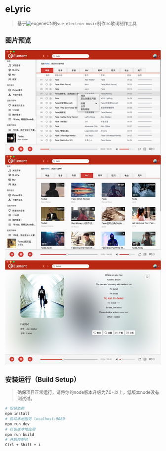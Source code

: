 # eLyric

> 基于![eugeneCN](https://github.com/eugeneCN/vue-electron-music.git)的`vue-electron-music`制作lrc歌词制作工具



## 图片预览
![](doc/3872766167-5999ac798b713_articlex.png)
![](doc/3913213729-5999ac98a8c6c_articlex.jpeg)
![](doc/1588237435-599597952042d_articlex.jpeg)

## 安装运行（Build Setup）

> 确保项目正常运行，请将你的node版本升级为7.0+以上，低版本node没有测试过。

``` bash
# 安装依赖
npm install
# 启动本地服务 localhost:9080
npm run dev
# 打包成本地应用
npm run build
# 开启控制台
Ctrl + Shift + i
```

